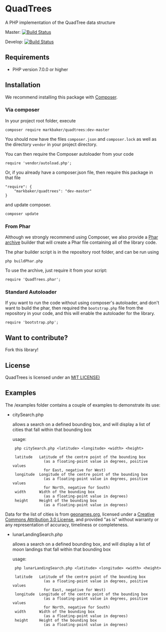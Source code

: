 QuadTrees
===========

A PHP implementation of the QuadTree data structure

Master: [![Build Status](https://travis-ci.org/MarkBaker/QuadTrees.png?branch=master)](http://travis-ci.org/MarkBaker/QuadTrees)

Develop: [![Build Status](https://travis-ci.org/MarkBaker/QuadTrees.png?branch=develop)](http://travis-ci.org/MarkBaker/QuadTrees)

## Requirements
 * PHP version 7.0.0 or higher


## Installation

We recommend installing this package with [Composer](https://getcomposer.org/ "Get Composer").

### Via composer

In your project root folder, execute

```
composer require markbaker/quadtrees:dev-master
```

You should now have the files `composer.json` and `composer.lock` as well as the directory `vendor` in your project directory.

You can then require the Composer autoloader from your code

```
require 'vendor/autoload.php';
```


Or, if you already have a composer.json file, then require this package in that file

```
"require": {
    "markbaker/quadtrees": "dev-master"
}
```

and update composer.

```
composer update
```

### From Phar

Although we strongly recommend using Composer, we also provide a [Phar archive](http://php.net/manual/en/book.phar.php "Read about Phar") builder that will create a Phar file containing all of the library code.

The phar builder script is in the repository root folder, and can be run using

```
php buildPhar.php
```

To use the archive, just require it from your script:

```
require 'QuadTrees.phar';
```

### Standard Autoloader

If you want to run the code without using composer's autoloader, and don't want to build the phar, then required the `bootstrap.php` file from the repository in your code, and this will enable the autoloader for the library.

```
require 'bootstrap.php';
```


## Want to contribute?
Fork this library!


## License
QuadTrees is licensed under an [MIT LICENSE)](https://github.com/MarkBaker/Tries/blob/master/LICENSE.md)



## Examples

The /examples folder contains a couple of examples to demonstrate its use:

 - citySearch.php

    allows a search on a defined bounding box, and will display a list of cities that fall within that bounding box
    
    usage:

        php citySearch.php <latitude> <longitude> <width> <height>

        latitude   Latitude of the centre point of the bounding box
                     (as a floating-point value in degrees, positive values
                     for East, negative for West)
        longitude  Longitude of the centre point of the bounding box
                     (as a floating-point value in degrees, positive values
                     for North, negative for South)
        width      Width of the bounding box 
                     (as a floating-point value in degrees)
        height     Height of the bounding box
                     (as a floating-point value in degrees)


Data for the list of cities is from [geonames.org](http://www.geonames.org/ "Geonames"), licensed under a [Creative Commons Attribution 3.0 License](http://creativecommons.org/licenses/by/3.0/ "Creative Commons Attribution License 3.0"), and provided "as is" without warranty or any representation of accuracy, timeliness or completeness.

 - lunarLandingSearch.php

    allows a search on a defined bounding box, and will display a list of moon landings that fall within that bounding box
    
    usage:

        php lunarLandingSearch.php <latitude> <longitude> <width> <height>

        latitude   Latitude of the centre point of the bounding box
                     (as a floating-point value in degrees, positive values
                     for East, negative for West)
        longitude  Longitude of the centre point of the bounding box
                     (as a floating-point value in degrees, positive values
                     for North, negative for South)
        width      Width of the bounding box 
                     (as a floating-point value in degrees)
        height     Height of the bounding box
                     (as a floating-point value in degrees)

